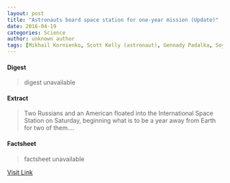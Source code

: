 ```yaml
---
layout: post
title: "Astronauts board space station for one-year mission (Update)"
date: 2016-04-19
categories: Science
author: unknown author
tags: [Mikhail Kornienko, Scott Kelly (astronaut), Gennady Padalka, Soyuz TMA-16M, Astronaut, International Space Station, Baikonur Cosmodrome, Soyuz (spacecraft), Aerospace engineering, Space industry, Astronomy, Spaceflight technologies, Spacecraft, Flight, Astronautics, Human spaceflight, Spaceflight, Outer space]
---
```



#### Digest
>digest unavailable

#### Extract
>Two Russians and an American floated into the International Space Station on Saturday, beginning what is to be a year away from Earth for two of them....

#### Factsheet
>factsheet unavailable

[Visit Link](http://phys.org/news346697135.html)


